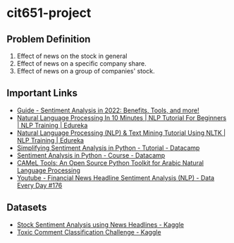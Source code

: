 # cit651-project

## Problem Definition

1. Effect of news on the stock in general
2. Effect of news on a specific company share.
3. Effect of news on a group of companies' stock.


## Important Links

* [Guide - Sentiment Analysis in 2022: Benefits, Tools, and more!](https://brand24.com/blog/sentiment-analysis/)
* [Natural Language Processing In 10 Minutes | NLP Tutorial For Beginners | NLP Training | Edureka](https://www.youtube.com/watch?v=5ctbvkAMQO4)
* [Natural Language Processing (NLP) & Text Mining Tutorial Using NLTK | NLP Training | Edureka](https://www.youtube.com/watch?v=05ONoGfmKvA)
* [Simplifying Sentiment Analysis in Python - Tutorial - Datacamp](https://www.datacamp.com/community/tutorials/simplifying-sentiment-analysis-python)
* [Sentiment Analysis in Python - Course - Datacamp](https://app.datacamp.com/learn/courses/sentiment-analysis-in-python)
* [CAMeL Tools: An Open Source Python Toolkit for Arabic Natural Language Processing](https://aclanthology.org/2020.lrec-1.868/)
* [Youtube - Financial News Headline Sentiment Analysis (NLP) - Data Every Day #176](https://www.youtube.com/watch?v=JrtXX4cHgBI)

## Datasets

* [Stock Sentiment Analysis using News Headlines - Kaggle](https://www.kaggle.com/rohit0906/stock-sentiment-analysis-using-news-headlines/notebook)
* [Toxic Comment Classification Challenge - Kaggle](https://www.kaggle.com/c/jigsaw-toxic-comment-classification-challenge)
